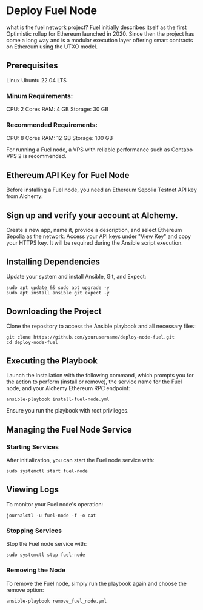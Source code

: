 # Deploy Fuel Node
what is the fuel network project? Fuel initially describes itself as the first Optimistic rollup for Ethereum launched in 2020. Since then the project has come a long way and is a modular execution layer offering smart contracts on Ethereum using the UTXO model.

## Prerequisites
Linux Ubuntu 22.04 LTS
### Minum Requirements:
CPU: 2 Cores
RAM: 4 GB
Storage: 30 GB

### Recommended Requirements:
CPU: 8 Cores
RAM: 12 GB
Storage: 100 GB

For running a Fuel node, a VPS with reliable performance such as Contabo VPS 2 is recommended.

## Ethereum API Key for Fuel Node
Before installing a Fuel node, you need an Ethereum Sepolia Testnet API key from Alchemy:

## Sign up and verify your account at Alchemy.
Create a new app, name it, provide a description, and select Ethereum Sepolia as the network.
Access your API keys under "View Key" and copy your HTTPS key. It will be required during the Ansible script execution.

## Installing Dependencies
Update your system and install Ansible, Git, and Expect:

```
sudo apt update && sudo apt upgrade -y
sudo apt install ansible git expect -y
```

##  Downloading the Project
Clone the repository to access the Ansible playbook and all necessary files:

```
git clone https://github.com/yourusername/deploy-node-fuel.git
cd deploy-node-fuel
```

##  Executing the Playbook
Launch the installation with the following command, which prompts you for the action to perform (install or remove), the service name for the Fuel node, and your Alchemy Ethereum RPC endpoint:

```
ansible-playbook install-fuel-node.yml
```
Ensure you run the playbook with root privileges.


##  Managing the Fuel Node Service

### Starting Services

After initialization, you can start the Fuel node service with:

```
sudo systemctl start fuel-node
```

## Viewing Logs
To monitor your Fuel node's operation:

```
journalctl -u fuel-node -f -o cat
```

### Stopping Services
Stop the Fuel node service with:

```
sudo systemctl stop fuel-node
```

### Removing the Node
To remove the Fuel node, simply run the playbook again and choose the remove option:

```
ansible-playbook remove_fuel_node.yml
```

